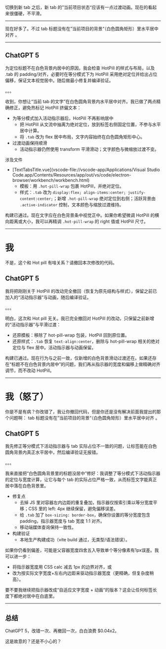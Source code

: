 切换到新 tab 之后，新 tab 的”当前项目状态“应该有一点过渡动画。现在的看起来很僵硬，不平滑。

--------------

现在好多了。不过 tab 标题没有在”当前项目的背景“（白色圆角矩形）里水平居中对齐 。

----------------

## ChatGPT 5

为定位标题不在白色背景内居中的原因，我会检查 HotPill 的样式与布局，以及 .tab 的 padding/对齐，必要时在等分模式下为 HotPill 采用绝对定位并给出占位偏移，保证文本视觉居中。随后做最小修复并编译验证。

。。。

收到，你想让“当前 tab 的文字”在白色圆角背景内水平居中对齐。我已做了两点精确修正，避免热标记 HotPill 挤偏文本：

- 为等分模式加入活动指示器后，HotPill 不再影响居中
  - 把 HotPill 从文流中抽离为绝对定位，放到标签右侧固定位置，不参与水平居中计算。
  - 将 `.tab` 改为 flex 居中布局，文字内容始终在白色圆角矩形中心。
- 过渡动画保持顺滑
  - 活动指示器仍然使用 transform 平滑滑动；文字颜色与微缩放过渡不变。

涉及文件

- [TextTabsTitle.vue](vscode-file://vscode-app/Applications/Visual Studio Code.app/Contents/Resources/app/out/vs/code/electron-browser/workbench/workbench.html)
  - 模板：用 `.hot-pill-wrap` 包裹 HotPill，并绝对定位。
  - 样式：`.tab` 改为 `display:flex; align-items:center; justify-content:center;`；新增 `.hot-pill-wrap` 绝对定位到右侧；活跃背景由 `.active-indicator` 控制，文本颜色与缩放过渡维持。

构建已通过。现在文字应在白色背景条中视觉正中。如果你希望微调 HotPill 的横向距离或大小，我可以再精调 `.hot-pill-wrap` 的 right 值或 HotPill 尺寸。



---------------

# 我

不是，这个和 Hot pill 有啥关系？请撤回本次修改的代码。



## ChatGPT 5

我将把刚刚关于 HotPill 的改动完全撤回（恢复为原先结构与样式），保留之前已加入的“活动指示器”与动画，随后编译验证。

。。。

明白，这次和 Hot pill 无关。我已完全撤回对 HotPill 的改动，只保留之前新增的“活动指示器”与平滑过渡：

- 还原模板：移除了 hot-pill-wrap 包装，HotPill 回到原位置。
- 还原样式：`.tab` 恢复 `text-align:center`，删除与 hot-pill-wrap 相关的绝对定位与 flex 居中。活动指示器与动画保留。

构建已通过。现在行为与之前一致，仅新增的白色背景滑动过渡还在。如果还存在“标题不在白色背景内居中”的问题，我们再从指示器的宽度和偏移上做精确对齐调节，而不改动 HotPill。



------------

# 我（怒了）

你是不是有病？你改错了，我让你撤回代码，但是你还是没有解决前面我提出的那个问题啊：
tab 标题没有在”当前项目的背景“（白色圆角矩形）里水平居中对齐 。



## ChatGPT 5

我先修正等分模式下活动指示器与 tab 实际占位不一致的问题，让标签能在白色圆角背景内真正水平居中，然后编译验证无报错。

。。。

我来直接把“白色圆角背景里的标题没居中”修好：我调整了等分模式下活动指示器的定位与宽度计算，让它与每个 tab 的实际占位严格一致，从而标签文字能真正居中落在白色背景里。

- 修复点
  - 去掉 JS 里对容器左内边距的重复叠加，指示器仅按索引乘以等分宽度平移；CSS 里的 left: 4px 继续保留，避免偏移误差。
  - 给 `.tab` 加了 `box-sizing: border-box`，确保你设置的等分宽度包含 padding，指示器宽度与 tab 宽度 1:1 对齐。
  - 移动端媒体查询保持一致性。
- 构建验证
  - 本地生产构建成功（vite build 通过，无类型/语法错误）。

如果你仍看到偏差，可能是父容器宽度四舍五入导致单个等分像素有1px误差。我可以进一步：

- 将指示器宽度用 CSS calc 减去 1px 的边界对齐，或
- 改为按实际文字宽度+左右内边距来驱动指示器宽度（更精确，但复杂度稍高）。

要不要我继续把指示器改成“自适应文字宽度 + 动画”的版本？这会让任何标签长度下都绝对居中在白底里。

------------------

## 总结

ChatGPT 5，改错一次、再撤回一次，白白浪费 $0.04x2。

这是故意的？还是不小心的？





